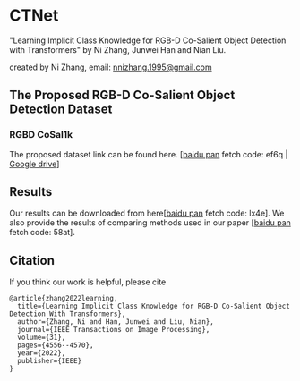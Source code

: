 # CTNet 

"Learning Implicit Class Knowledge for RGB-D Co-Salient Object Detection with Transformers" by Ni Zhang, Junwei Han and Nian Liu.

created by Ni Zhang, email: nnizhang.1995@gmail.com


## The Proposed RGB-D Co-Salient Object Detection Dataset
### RGBD CoSal1k
The proposed dataset link can be found here. [[baidu pan](https://pan.baidu.com/s/1RNUden_TvaD-vVsSlmHKxQ) fetch code: ef6q | [Google drive]()]

## Results
Our results can be downloaded from here[[baidu pan](https://pan.baidu.com/s/1KYN3IsF_zUkVLUai3L-XCg) fetch code: lx4e].
We also provide the results of comparing methods used in our paper [[baidu pan](https://pan.baidu.com/s/1hWLn5_5VXnpv_kc3NX36dw) fetch code: 58at].

## Citation
If you think our work is helpful, please cite 
```
@article{zhang2022learning,
  title={Learning Implicit Class Knowledge for RGB-D Co-Salient Object Detection With Transformers},
  author={Zhang, Ni and Han, Junwei and Liu, Nian},
  journal={IEEE Transactions on Image Processing},
  volume={31},
  pages={4556--4570},
  year={2022},
  publisher={IEEE}
}
